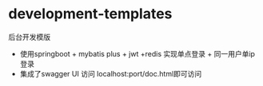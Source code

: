 # development-templates
后台开发模版

* 使用springboot + mybatis plus + jwt +redis 实现单点登录 + 同一用户单ip登录
* 集成了swagger UI 访问 localhost:port/doc.html即可访问



